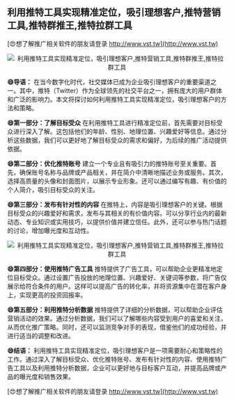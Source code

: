 ## **利用推特工具实现精准定位，吸引理想客户,推特营销工具,推特群推王,推特拉群工具**

[😍想了解推广相关软件的朋友请登录 http://www.vst.tw](http://www.vst.tw)

 <center><img src="https://vst.tw/MP4/tuiguang/png/7.png" alt="利用推特工具实现精准定位，吸引理想客户,推特营销工具,推特群推王,推特拉群工具"></center>

**😄导语：**
在当今数字化时代，社交媒体已成为企业吸引理想客户的重要渠道之一。其中，推特（Twitter）作为全球领先的社交平台之一，拥有庞大的用户群体和广泛的影响力。本文将探讨如何利用推特工具实现精准定位，吸引理想客户的方法和策略。

**😄第一部分：了解目标受众**
在利用推特工具进行精准定位前，首先需要对目标受众进行深入了解。这包括他们的年龄、性别、地理位置、兴趣爱好等信息。通过分析这些数据，我们可以更好地了解目标受众的需求和偏好，为后续的推广活动提供依据。

**😄第二部分：优化推特账号**
建立一个专业且有吸引力的推特账号至关重要。首先，确保账号名称与品牌或产品相关，并在简介中清晰地描述业务或服务。其次，选择高质量的头像和封面图片，以展示专业形象。还可以通过编写有趣、有价值的个人简介，吸引目标受众的关注。

**😄第三部分：发布有针对性的内容**
在推特上，内容是吸引理想客户的关键。根据目标受众的兴趣爱好和需求，发布与其相关的有价值内容。可以分享行业内的最新动态、专业知识或实用技巧，以提供价值并建立信任。此外，还可以参与热门话题的讨论，增加曝光度和互动性。

 <center><img src="https://vst.tw/MP4/tuiguang/png/2.png" alt="利用推特工具实现精准定位，吸引理想客户,推特营销工具,推特群推王,推特拉群工具"></center>

**😄第四部分：使用推特广告工具**
推特提供了广告工具，可以帮助企业更精准地定位目标受众。通过设置广告投放的地理位置、兴趣爱好、关键词等参数，将广告仅展示给符合条件的用户。这样可以提高广告的转化率，并将资源集中在潜在客户身上，实现更高的投资回报率。

**😄第五部分：利用推特分析数据**
推特提供了详细的分析数据，可以帮助企业评估营销活动的效果。通过分析数据，我们可以了解哪些内容受到用户的喜爱和关注，从而优化推广策略。同时，还可以监测竞争对手的表现，借鉴他们的成功经验，并进行适当的调整和改进。

**😄结语：**
利用推特工具实现精准定位，吸引理想客户是一项需要耐心和策略性的工作。通过深入了解目标受众、优化推特账号、发布有针对性的内容、使用推特广告工具以及利用推特分析数据，企业可以更好地与目标客户互动，并提高品牌或产品的曝光度和销售效果。

[😍想了解推广相关软件的朋友请登录 http://www.vst.tw](http://www.vst.tw)



